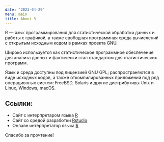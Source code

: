 ```yaml
---
date: "2023-04-29"
menu: main
title: About R
---
```


R — язык программирования для статистической обработки данных и работы с графикой, а также свободная программная среда вычислений с открытым исходным кодом в рамках проекта GNU. 

Широко используется как статистическое программное обеспечение для анализа данных и фактически стал стандартом для статистических программ.

Язык и среда доступны под лицензией GNU GPL; распространяются в виде исходных кодов, а также откомпилированных приложений под ряд операционных систем: FreeBSD, Solaris и другие дистрибутивы Unix и Linux, Windows, macOS.

## Ссылки:

* Сайт с интерпретаром языка [R](https://www.r-project.org)
* Сайт со средой разработки [Rstudio](https://www.rstudio.com)
* Онлайн интерпретатор языка [R](https://rdrr.io) 

Спасибо за прочтение!